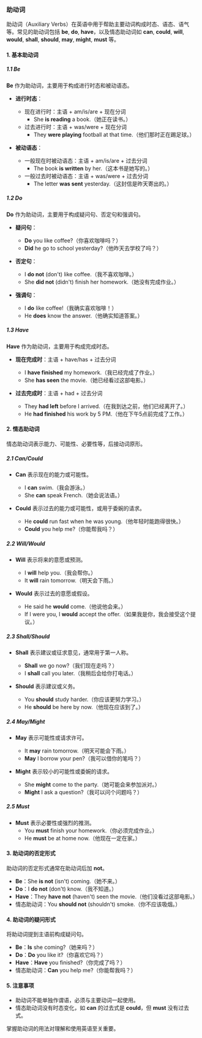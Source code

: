 ### 助动词

助动词（Auxiliary Verbs）在英语中用于帮助主要动词构成时态、语态、语气等。常见的助动词包括 **be**, **do**, **have**，以及情态助动词如 **can**, **could**, **will**, **would**, **shall**, **should**, **may**, **might**, **must** 等。

#### 1. 基本助动词

##### 1.1 Be
**Be** 作为助动词，主要用于构成进行时态和被动语态。

- **进行时态**：
  - 现在进行时：主语 + am/is/are + 现在分词
    - She **is reading** a book.（她正在读书。）
  - 过去进行时：主语 + was/were + 现在分词
    - They **were playing** football at that time.（他们那时正在踢足球。）

- **被动语态**：
  - 一般现在时被动语态：主语 + am/is/are + 过去分词
    - The book **is written** by her.（这本书是她写的。）
  - 一般过去时被动语态：主语 + was/were + 过去分词
    - The letter **was sent** yesterday.（这封信是昨天寄出的。）

##### 1.2 Do
**Do** 作为助动词，主要用于构成疑问句、否定句和强调句。

- **疑问句**：
  - **Do** you like coffee?（你喜欢咖啡吗？）
  - **Did** he go to school yesterday?（他昨天去学校了吗？）

- **否定句**：
  - I **do not** (don't) like coffee.（我不喜欢咖啡。）
  - She **did not** (didn't) finish her homework.（她没有完成作业。）

- **强调句**：
  - I **do** like coffee!（我确实喜欢咖啡！）
  - He **does** know the answer.（他确实知道答案。）

##### 1.3 Have
**Have** 作为助动词，主要用于构成完成时态。

- **现在完成时**：主语 + have/has + 过去分词
  - I **have finished** my homework.（我已经完成了作业。）
  - She **has seen** the movie.（她已经看过这部电影。）

- **过去完成时**：主语 + had + 过去分词
  - They **had left** before I arrived.（在我到达之前，他们已经离开了。）
  - He **had finished** his work by 5 PM.（他在下午5点前完成了工作。）

#### 2. 情态助动词

情态助动词表示能力、可能性、必要性等，后接动词原形。

##### 2.1 Can/Could
- **Can** 表示现在的能力或可能性。
  - I **can** swim.（我会游泳。）
  - She **can** speak French.（她会说法语。）

- **Could** 表示过去的能力或可能性，或用于委婉的请求。
  - He **could** run fast when he was young.（他年轻时能跑得很快。）
  - **Could** you help me?（你能帮我吗？）

##### 2.2 Will/Would
- **Will** 表示将来的意愿或预测。
  - I **will** help you.（我会帮你。）
  - It **will** rain tomorrow.（明天会下雨。）

- **Would** 表示过去的意愿或假设。
  - He said he **would** come.（他说他会来。）
  - If I were you, I **would** accept the offer.（如果我是你，我会接受这个提议。）

##### 2.3 Shall/Should
- **Shall** 表示建议或征求意见，通常用于第一人称。
  - **Shall** we go now?（我们现在走吗？）
  - I **shall** call you later.（我稍后会给你打电话。）

- **Should** 表示建议或义务。
  - You **should** study harder.（你应该更努力学习。）
  - He **should** be here by now.（他现在应该到了。）

##### 2.4 May/Might
- **May** 表示可能性或请求许可。
  - It **may** rain tomorrow.（明天可能会下雨。）
  - **May** I borrow your pen?（我可以借你的笔吗？）

- **Might** 表示较小的可能性或委婉的请求。
  - She **might** come to the party.（她可能会来参加派对。）
  - **Might** I ask a question?（我可以问个问题吗？）

##### 2.5 Must
- **Must** 表示必要性或强烈的推测。
  - You **must** finish your homework.（你必须完成作业。）
  - He **must** be at home now.（他现在一定在家。）

#### 3. 助动词的否定形式
助动词的否定形式通常在助动词后加 **not**。

- **Be**：She **is not** (isn't) coming.（她不来。）
- **Do**：I **do not** (don't) know.（我不知道。）
- **Have**：They **have not** (haven't) seen the movie.（他们没看过这部电影。）
- 情态助动词：You **should not** (shouldn't) smoke.（你不应该吸烟。）

#### 4. 助动词的疑问形式
将助动词提到主语前构成疑问句。

- **Be**：**Is** she coming?（她来吗？）
- **Do**：**Do** you like it?（你喜欢它吗？）
- **Have**：**Have** you finished?（你完成了吗？）
- 情态助动词：**Can** you help me?（你能帮我吗？）

#### 5. 注意事项
- 助动词不能单独作谓语，必须与主要动词一起使用。
- 情态助动词没有时态变化，如 **can** 的过去式是 **could**，但 **must** 没有过去式。

掌握助动词的用法对理解和使用英语至关重要。
